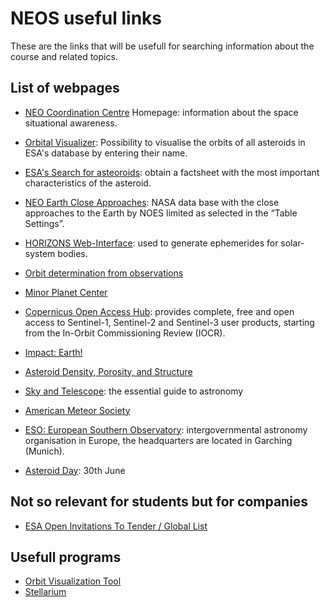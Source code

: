 # NEOS useful links 

These are the links that will be usefull for searching information about the course and related topics.

## List of webpages


* [NEO Coordination Centre](http://neo.ssa.esa.int) Homepage: information about the space situational awareness.
* [Orbital Visualizer](http://neo.ssa.esa.int/web/guest/orbit-visualizer): Possibility to visualise the orbits of all asteroids in ESA's database by entering their name.
* [ESA's Search for asteoroids](http://neo.ssa.esa.int/search-for-asteroids): obtain a factsheet with the most important characteristics of the asteroid.
* [NEO Earth Close Approaches](https://cneos.jpl.nasa.gov/ca/): NASA data base with the close approaches to the Earth by NOES limited as selected in the “Table Settings”.
* [HORIZONS Web-Interface](https://ssd.jpl.nasa.gov/horizons.cgi#results): used to generate ephemerides for solar-system bodies.
* [Orbit determination from observations](https://www.projectpluto.com/find_orb.htm)
* [Minor Planet Center](https://www.minorplanetcenter.net)
* [Copernicus Open Access Hub](https://scihub.copernicus.eu): provides complete, free and open access to Sentinel-1, Sentinel-2 and Sentinel-3 user products, starting from the In-Orbit Commissioning Review (IOCR).
* [Impact: Earth!](https://www.purdue.edu/impactearth/)
* [Asteroid Density, Porosity, and Structure](https://www.lpi.usra.edu/books/AsteroidsIII/pdf/3022.pdf)
* [Sky and Telescope](https://www.skyandtelescope.com): the essential guide to astronomy
* [American Meteor Society](https://www.amsmeteors.org/home.html)



* [ESO: European Southern Observatory](http://www.eso.org/public/): intergovernmental astronomy organisation in Europe, the headquarters are located in Garching (Munich).
* [Asteroid Day](https://asteroidday.org): 30th June

## Not so relevant for students but for companies

* [ESA Open Invitations To Tender / Global List](http://emits.sso.esa.int/emits/owa/emits.main)


## Usefull programs 

* [Orbit Visualization Tool](https://ovt.irfu.se)
* [Stellarium](http://stellarium.org)


